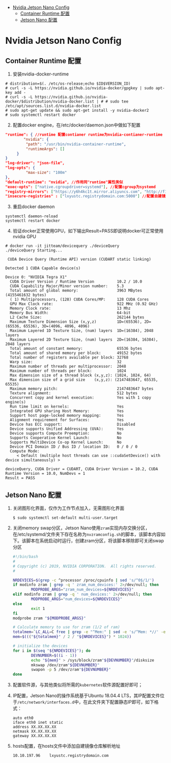 - [Nvidia Jetson Nano Config](#nvidia-jetson-nano-config)
  - [Container Runtime 配置](#container-runtime-配置)
  - [Jetson Nano 配置](#jetson-nano-配置)

# Nvidia Jetson Nano Config

## Container Runtime 配置

1. 安装nvidia-docker-runtime

```
# distribution=$(. /etc/os-release;echo $ID$VERSION_ID)
# curl -s -L https://nvidia.github.io/nvidia-docker/gpgkey | sudo apt-key add -
# curl -s -L https://nvidia.github.io/nvidia-docker/$distribution/nvidia-docker.list | # # sudo tee /etc/apt/sources.list.d/nvidia-docker.list
# sudo apt-get update && sudo apt-get install -y nvidia-docker2
# sudo systemctl restart docker
```

2. 配置docker engine，在/etc/docker/daemon.json中做如下配置

```json
"runtime": { //runtime 配置contianer runtime为nvidia-contianer-runtime
        "nvidia": {
         "path": "/usr/bin/nvidia-container-runtime",
         "runtimeArgs": []
     } 
}
"log-driver": "json-file", 
"log-opts": {
         "max-size": "100m"
},
"default-runtime": "nvidia", //作用同"runtime"属性类似
"exec-opts": ["native.cgroupdriver=systemd"], //配置cgroup为systemd
"registry-mirrors": ["https://y6h4kc1t.mirror.aliyuncs.com", "http://f1361db2.m.daocloud.io"],
"insecure-registries" : ["lxyustc.registrydomain.com:5000"] //配置自建镜像仓库
```

3. 重启docker daemon

```
systemctl daemon-reload
systemctl restart docker
```

4. 验证docker正常使用GPU，如下输出Result=PASS即说明docker可正常使用nvidia GPU

```
# docker run -it jitteam/devicequery ./deviceQuery
./deviceQuery Starting...

 CUDA Device Query (Runtime API) version (CUDART static linking)

Detected 1 CUDA Capable device(s)

Device 0: "NVIDIA Tegra X1"
  CUDA Driver Version / Runtime Version          10.2 / 10.0
  CUDA Capability Major/Minor version number:    5.3
  Total amount of global memory:                 3963 MBytes (4155461632 bytes)
  ( 1) Multiprocessors, (128) CUDA Cores/MP:     128 CUDA Cores
  GPU Max Clock rate:                            922 MHz (0.92 GHz)
  Memory Clock rate:                             13 Mhz
  Memory Bus Width:                              64-bit
  L2 Cache Size:                                 262144 bytes
  Maximum Texture Dimension Size (x,y,z)         1D=(65536), 2D=(65536, 65536), 3D=(4096, 4096, 4096)
  Maximum Layered 1D Texture Size, (num) layers  1D=(16384), 2048 layers
  Maximum Layered 2D Texture Size, (num) layers  2D=(16384, 16384), 2048 layers
  Total amount of constant memory:               65536 bytes
  Total amount of shared memory per block:       49152 bytes
  Total number of registers available per block: 32768
  Warp size:                                     32
  Maximum number of threads per multiprocessor:  2048
  Maximum number of threads per block:           1024
  Max dimension size of a thread block (x,y,z): (1024, 1024, 64)
  Max dimension size of a grid size    (x,y,z): (2147483647, 65535, 65535)
  Maximum memory pitch:                          2147483647 bytes
  Texture alignment:                             512 bytes
  Concurrent copy and kernel execution:          Yes with 1 copy engine(s)
  Run time limit on kernels:                     Yes
  Integrated GPU sharing Host Memory:            Yes
  Support host page-locked memory mapping:       Yes
  Alignment requirement for Surfaces:            Yes
  Device has ECC support:                        Disabled
  Device supports Unified Addressing (UVA):      Yes
  Device supports Compute Preemption:            No
  Supports Cooperative Kernel Launch:            No
  Supports MultiDevice Co-op Kernel Launch:      No
  Device PCI Domain ID / Bus ID / location ID:   0 / 0 / 0
  Compute Mode:
     < Default (multiple host threads can use ::cudaSetDevice() with device simultaneously) >

deviceQuery, CUDA Driver = CUDART, CUDA Driver Version = 10.2, CUDA Runtime Version = 10.0, NumDevs = 1
Result = PASS
```

## Jetson Nano 配置

1. 关闭图形化界面，仅作为工作节点加入，无需图形化界面
   
   ```
   $ sudo systemctl set-default multi-user.target
   ```

2. 关闭memory swap分区，Jetson Nano使用`zram`实现内存交换分区，在/etc/systemd/文件夹下存在名称为`nvzramconfig.sh`的脚本，该脚本内容如下。该脚本在系统启动时运行，创建zram分区，将该脚本移除即可关闭swap分区

   ```bash
   #!/bin/bash
   #
   # Copyright (c) 2019, NVIDIA CORPORATION.  All rights reserved.
   #

   NRDEVICES=$(grep -c ^processor /proc/cpuinfo | sed 's/^0$/1/')
   if modinfo zram | grep -q ' zram_num_devices:' 2>/dev/null; then
           MODPROBE_ARGS="zram_num_devices=${NRDEVICES}"
   elif modinfo zram | grep -q ' num_devices:' 2>/dev/null; then
           MODPROBE_ARGS="num_devices=${NRDEVICES}"
   else
           exit 1
   fi
   modprobe zram "${MODPROBE_ARGS}"

   # Calculate memory to use for zram (1/2 of ram)
   totalmem=`LC_ALL=C free | grep -e "^Mem:" | sed -e 's/^Mem: *//' -e 's/  *.*//'`
   mem=$((("${totalmem}" / 2 / "${NRDEVICES}") * 1024))

   # initialize the devices
   for i in $(seq "${NRDEVICES}"); do
           DEVNUMBER=$((i - 1))
           echo "${mem}" > /sys/block/zram"${DEVNUMBER}"/disksize
           mkswap /dev/zram"${DEVNUMBER}"
           swapon -p 5 /dev/zram"${DEVNUMBER}"
   done
   ```

3. 配置软件源，与其他类似将所需的`kubernetes`软件源配置好即可；

4. IP配置，Jetson Nano的操作系统基于Ubuntu 18.04.4 LTS，其IP配置文件位于`/etc/network/interfaces.d`中，在此文件夹下配置静态IP即可，如下格式：
   
   ```
   auto eth0
   iface eth0 inet static
   address XX.XX.XX.XX
   netmask XX.XX.XX.XX
   gateway XX.XX.XX.XX
   ```

5. hosts配置，在hosts文件中添加自建镜像仓库解析地址
   
   ```
   10.10.197.96    lxyustc.registrydomain.com
   ```

